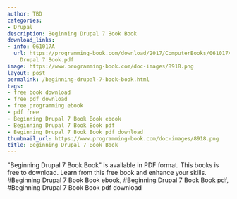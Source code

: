 ```yaml
---
author: TBD
categories:
- Drupal
description: Beginning Drupal 7 Book Book
download_links:
- info: 061017A
  url: https://programming-book.com/download/2017/ComputerBooks/061017A/Beginning
    Drupal 7 Book.pdf
image: https://www.programming-book.com/doc-images/8918.png
layout: post
permalink: /beginning-drupal-7-book-book.html
tags:
- free book download
- free pdf download
- free programming ebook
- pdf free
- Beginning Drupal 7 Book Book ebook
- Beginning Drupal 7 Book Book pdf
- Beginning Drupal 7 Book Book pdf download
thumbnail_url: https://www.programming-book.com/doc-images/8918.png
title: Beginning Drupal 7 Book Book
---
```


 
<div class="item-desc text-justify">
  "Beginning Drupal 7 Book Book" is available in PDF format. This books is free to download. Learn from this free book and enhance your skills.
  <br>
  #Beginning Drupal 7 Book Book ebook, #Beginning Drupal 7 Book Book pdf, #Beginning Drupal 7 Book Book pdf download
</div>